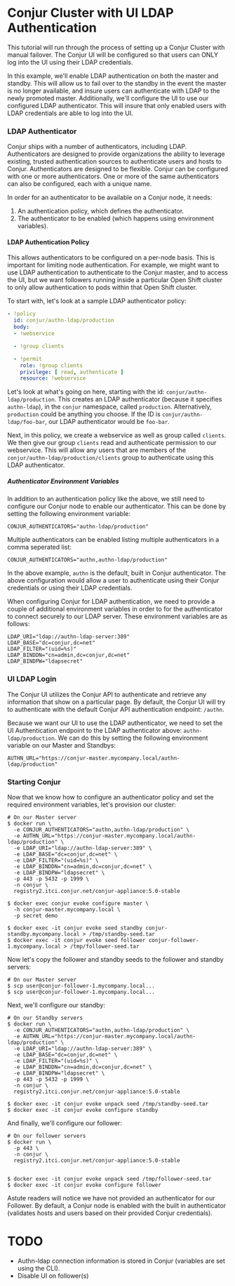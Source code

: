 # Conjur Cluster with UI LDAP Authentication

This tutorial will run through the process of setting up a Conjur Cluster with manual failover. The Conjur UI will be configured so that users can ONLY log into the UI using their LDAP credentials.

In this example, we'll enable LDAP authentication on both the master and standby. This will allow us to fail over to the standby in the event the master is no longer available, and insure users can authenticate with LDAP to the newly promoted master.  Additionally, we'll configure the UI to use our configured LDAP authenticator. This will insure that only enabled users with LDAP credentials are able to log into the UI.

### LDAP Authenticator
Conjur ships with a number of authenticators, including LDAP. Authenticators are designed to provide organizations the ability to leverage existing, trusted authentication sources to authenticate users and hosts to Conjur. Authenticators are designed to be flexible. Conjur can be configured with one or more authenticators. One or more of the same authenticators can also be configured, each with a unique name.

In order for an authenticator to be available on a Conjur node, it needs:

1. An authentication policy, which defines the authenticator.
2. The authenticator to be enabled (which happens using environment variables).


#### LDAP Authentication Policy
This allows authenticators to be configured on a per-node basis. This is important for limiting node authentication.  For example, we might want to use LDAP authentication to authenticate to the Conjur master, and to access the UI, but we want followers running inside a particular Open Shift cluster to only allow authentication to pods within that Open Shift cluster.

To start with, let's look at a sample LDAP authenticator policy:

```yml
- !policy
  id: conjur/authn-ldap/production
  body:
  - !webservice

  - !group clients

  - !permit
    role: !group clients
    privilege: [ read, authenticate ]
    resource: !webservice
```

Let's look at what's going on here, starting with the id: `conjur/authn-ldap/production`. This creates an LDAP authenticator (because it specifies `authn-ldap`), in the `conjur` namespace, called `production`. Alternatively, `production` could be anything you choose.  If the ID is `conjur/authn-ldap/foo-bar`, our LDAP authenticator would be `foo-bar`.

Next, in this policy, we create a webservice as well as group called `clients`.  We then give our group `clients` read and authenticate permission to our webservice. This will allow any users that are members of the `conjur/authn-ldap/production/clients` group to authenticate using this LDAP authenticator.

##### Authenticator Environment Variables
In addition to an authentication policy like the above, we still need to configure our Conjur node to enable our authenticator. This can be done by setting the following environment variable:

```
CONJUR_AUTHENTICATORS="authn-ldap/production"
```

Multiple authenticators can be enabled listing multiple authenticators in a comma seperated list:

```
CONJUR_AUTHENTICATORS="authn,authn-ldap/production"
```

In the above example, `authn` is the default, built in Conjur authenticator. The above configuration would allow a user to authenticate using their Conjur credentials or using their LDAP credentials.

When configuring Conjur for LDAP authentication, we need to provide a couple of additional environment variables in order to for the authenticator to connect securely to our LDAP server. These environment variables are as follows:

```
LDAP_URI="ldap://authn-ldap-server:389"
LDAP_BASE="dc=conjur,dc=net"
LDAP_FILTER="(uid=%s)"
LDAP_BINDDN="cn=admin,dc=conjur,dc=net"
LDAP_BINDPW="ldapsecret"
```

### UI LDAP Login
The Conjur UI utilizes the Conjur API to authenticate and retrieve any information that show on a particular page. By default, the Conjur UI will try to authenticate with the default Conjur API authentication endpoint: `/authn`.

Because we want our UI to use the LDAP authenticator, we need to set the UI Authentication endpoint to the LDAP authenticator above: `authn-ldap/production`.  We can do this by setting the following environment variable on our Master and Standbys:

```
AUTHN_URL="https://conjur-master.mycompany.local/authn-ldap/production"
```

### Starting Conjur
Now that we know how to configure an authenticator policy and set the required environment variables, let's provision our cluster:

```
# On our Master server
$ docker run \
  -e CONJUR_AUTHENTICATORS="authn,authn-ldap/production" \
  -e AUTHN_URL="https://conjur-master.mycompany.local/authn-ldap/production" \
  -e LDAP_URI="ldap://authn-ldap-server:389" \
  -e LDAP_BASE="dc=conjur,dc=net" \
  -e LDAP_FILTER="(uid=%s)" \
  -e LDAP_BINDDN="cn=admin,dc=conjur,dc=net" \
  -e LDAP_BINDPW="ldapsecret" \
  -p 443 -p 5432 -p 1999 \
  -n conjur \
  registry2.itci.conjur.net/conjur-appliance:5.0-stable

$ docker exec conjur evoke configure master \
  -h conjur-master.mycompany.local \
  -p secret demo

$ docker exec -it conjur evoke seed standby conjur-standby.mycompany.local > /tmp/standby-seed.tar
$ docker exec -it conjur evoke seed follower conjur-follower-1.mycompany.local > /tmp/follower-seed.tar
```

Now let's copy the follower and standby seeds to the follower and standby servers:
```
# On our Master server
$ scp user@conjur-follower-1.mycompany.local...
$ scp user@conjur-follower-1.mycompany.local...
```

Next, we'll configure our standby:
```
# On our Standby servers
$ docker run \
  -e CONJUR_AUTHENTICATORS="authn,authn-ldap/production" \
  -e AUTHN_URL="https://conjur-master.mycompany.local/authn-ldap/production" \
  -e LDAP_URI="ldap://authn-ldap-server:389" \
  -e LDAP_BASE="dc=conjur,dc=net" \
  -e LDAP_FILTER="(uid=%s)" \
  -e LDAP_BINDDN="cn=admin,dc=conjur,dc=net" \
  -e LDAP_BINDPW="ldapsecret" \
  -p 443 -p 5432 -p 1999 \
  -n conjur \
  registry2.itci.conjur.net/conjur-appliance:5.0-stable

$ docker exec -it conjur evoke unpack seed /tmp/standby-seed.tar
$ docker exec -it conjur evoke configure standby
```

And finally, we'll configure our follower:
```
# On our follower servers
$ docker run \
  -p 443 \
  -n conjur \
  registry2.itci.conjur.net/conjur-appliance:5.0-stable


$ docker exec -it conjur evoke unpack seed /tmp/follower-seed.tar
$ docker exec -it conjur evoke configure follower
```

Astute readers will notice we have not provided an authenticator for our Follower. By default, a Conjur node is enabled with the built in authenticator (validates hosts and users based on their provided Conjur credentials).


# TODO
- Authn-ldap connection information is stored in Conjur (variables are set using the CLI).
- Disable UI on follower(s)
